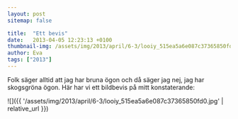 ```yaml
---
layout: post
sitemap: false

title:  "Ett bevis"
date:   2013-04-05 12:23:13 +0100
thumbnail-img: /assets/img/2013/april/6-3/looiy_515ea5a6e087c37365850fd0.jpg
author: Eva
tags: ["2013"]
---
```


Folk säger alltid att jag har bruna ögon och då säger jag nej, jag har skogsgröna ögon. Här har vi ett bildbevis på mitt konstaterande:

![]({{ '/assets/img/2013/april/6-3/looiy_515ea5a6e087c37365850fd0.jpg'  | relative_url }})

